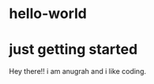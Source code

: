 # hello-world
just getting started
============================
Hey there!!
i am anugrah and i like coding.
